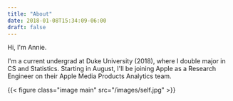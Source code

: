 ```yaml
---
title: "About"
date: 2018-01-08T15:34:09-06:00
draft: false
---
```


Hi, I'm Annie.

I'm a current undergrad at Duke University (2018), where I double major in CS and Statistics. Starting in August, I'll be joining Apple as a Research Engineer on their Apple Media Products Analytics team. 

{{< figure class="image main" src="/images/self.jpg" >}}